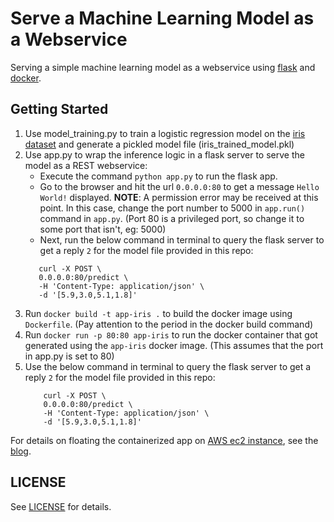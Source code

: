 # Serve a Machine Learning Model as a Webservice
Serving a simple machine learning model as a webservice using [flask](http://flask.pocoo.org/) and [docker](https://www.docker.com/).

## Getting Started
1. Use model_training.py to train a logistic regression model on the [iris dataset](http://archive.ics.uci.edu/ml/datasets/iris) and generate a pickled model file (iris_trained_model.pkl)
2. Use app.py to wrap the inference logic in a flask server to serve the model as a REST webservice:
    * Execute the command `python app.py` to run the flask app.
    * Go to the browser and hit the url `0.0.0.0:80` to get a message `Hello World!` displayed. **NOTE**: A permission error may be received at this point. In this case, change the port number to 5000 in `app.run()` command in `app.py`. 
    (Port 80 is a privileged port, so change it to some port that isn't, eg: 5000)
    * Next, run the below command in terminal to query the flask server to get a reply ```2``` for the model file provided in this repo:
     ```
        curl -X POST \
        0.0.0.0:80/predict \
        -H 'Content-Type: application/json' \
        -d '[5.9,3.0,5.1,1.8]'
     ```
 3. Run ```docker build -t app-iris .``` to  build the docker image using ```Dockerfile```. (Pay attention to the period in the docker build command)
 4. Run ```docker run -p 80:80 app-iris``` to run the docker container that got generated using the `app-iris` docker image. (This assumes that the port in app.py is set to 80)
 5. Use the below command in terminal to query the flask server to get a reply ```2``` for the model file provided in this repo:
    ```
        curl -X POST \
        0.0.0.0:80/predict \
        -H 'Content-Type: application/json' \
        -d '[5.9,3.0,5.1,1.8]'
    ```
    
For details on floating the containerized app on [AWS ec2 instance](https://aws.amazon.com/ec2/), see the [blog](https://medium.com/@tanuj.jain.10/simple-way-to-deploy-machine-learning-models-to-cloud-fd58b771fdcf).

## LICENSE
See [LICENSE](LICENSE) for details.
